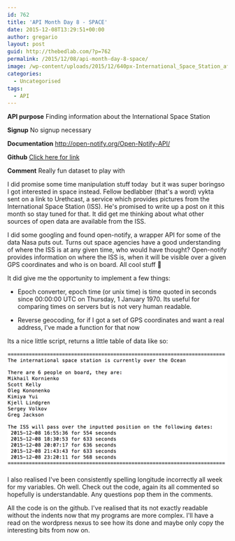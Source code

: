 ```yaml
---
id: 762
title: 'API Month Day 8 - SPACE'
date: 2015-12-08T13:29:51+00:00
author: gregario
layout: post
guid: http://thebedlab.com/?p=762
permalink: /2015/12/08/api-month-day-8-space/
image: /wp-content/uploads/2015/12/640px-International_Space_Station_after_undocking_of_STS-132.jpg
categories:
  - Uncategorised
tags:
  - API
---
```

**API purpose** Finding information about the International Space Station
  
**Signup** No signup necessary
  
**Documentation** <a href="http://open-notify.org/Open-Notify-API/" target="_blank">http://open-notify.org/Open-Notify-API/</a>
  
**Github** <a href="https://github.com/gregario/API-Month/tree/master/Day8%20International%20Space%20Station" target="_blank">Click here for link</a>
  
**Comment** Really fun dataset to play with

I did promise some time manipulation stuff today  but it was super boringso I got interested in space instead. Fellow bedlabber (that's a word) vykta sent on a link to Urethcast, a service which provides pictures from the International Space Station (ISS). He's promised to write up a post on it this month so stay tuned for that. It did get me thinking about what other sources of open data are available from the ISS.

I did some googling and found open-notify, a wrapper API for some of the data Nasa puts out. Turns out space agencies have a good understanding of where the ISS is at any given time, who would have thought? Open-notify provides information on where the ISS is, when it will be visible over a given GPS coordinates and who is on board. All cool stuff 🙂

It did give me the opportunity to implement a few things:
  
 - Epoch converter, epoch time (or unix time) is time quoted in seconds since 00:00:00 UTC on Thursday, 1 January 1970. Its useful for comparing times on servers but is not very human readable.
  
 - Reverse geocoding, for if I got a set of GPS coordinates and want a real address, I've made a function for that now

Its a nice little script, returns a little table of data like so:

![Day8 Output](/wp-content/uploads/2015/12/Day8-Output.png)

I also realised I've been consistently spelling longitude incorrectly all week for my variables. Oh well. Check out the code, again its all commented so hopefully is understandable. Any questions pop them in the comments.

All the code is on the github. I've realised that its not exactly readable without the indents now that my programs are more complex. I'll have a read on the wordpress nexus to see how its done and maybe only copy the interesting bits from now on.